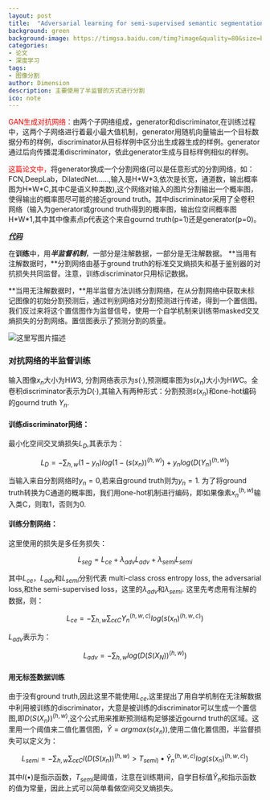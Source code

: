 ```yaml
---
layout: post
title:  "Adversarial learning for semi-supervised semantic segmentation"
background: green
background-image: https://timgsa.baidu.com/timg?image&quality=80&size=b9999_10000&sec=1535556737605&di=92ca9e203bfa90ea61ebdaee1d33bcbd&imgtype=0&src=http%3A%2F%2Fbcs.91.com%2Frbpiczy%2Fsoft%2F2013%2F7%2F4%2F64d3f5cc874641c4b81871cc828ce259%2Fthumb_0025b65b68fc4479b8686c30429e9cfb_320x480.jpg
categories: 
- 论文
- 深度学习
tags: 
- 图像分割
author: Dimension
description: 主要使用了半监督的方式进行分割
ico: note
---
```


<font color="red">GAN生成对抗网络：</font>由两个子网络组成，generator和discriminator,在训练过程中，这两个子网络进行着最小最大值机制，generator用随机向量输出一个目标数据分布的样例，discriminator从目标样例中区分出生成器生成的样例。generator通过后向传播混淆discriminator，依此generator生成与目标样例相似的样例。

<font color="red">这篇论文中，</font>将generator换成一个分割网络(可以是任意形式的分割网络，如：FCN,DeepLab，DilatedNet……,输入是H\*W\*3,依次是长宽，通道数，输出概率图为H\*W\*C,其中C是语义种类数),这个网络对输入的图片分割输出一个概率图，使得输出的概率图尽可能的接近ground truth。其中discriminator采用了全卷积网络（输入为generator或ground truth得到的概率图，输出位空间概率图H\*W\*1,其中其中像素点p代表这个来自gournd truth(p=1)还是generator(p=0)。

[***代码***](https://github.com/hfslyc/AdvSemiSeg)

在**训练**中，用***半监督机制***，一部分是注解数据，一部分是无注解数据。
 **当用有注解数据时，**分割网络由基于ground truth的标准交叉熵损失和基于鉴别器的对抗损失共同监督。注意，训练discriminator只用标记数据。

**当用无注解数据时，**用半监督方法训练分割网络，在从分割网络中获取未标记图像的初始分割预测后，通过判别网络对分割预测进行传递，得到一个置信图。我们反过来将这个置信图作为监督信号，使用一个自学机制来训练带masked交叉熵损失的分割网络。置信图表示了预测分割的质量。

![这里写图片描述]({{site.baseurl}}/assets/images/2018-8-27/1.png)

### 对抗网络的半监督训练

输入图像$x_n$大小为H*W*3, 分割网络表示为$s(·)$,预测概率图为$s(x_n)$大小为H*W*C。全卷积discriminator表示为$D(·)$,其输入有两种形式：分割预测$s(x_n)$和one-hot编码的gournd truth  $Y_n$.
#### 训练discriminator网络：
  最小化空间交叉熵损失$L_D$,其表示为：

  $$L_D=-\sum_{h,w} (1-y_n)log(1-(s(x_n))^{(h,w)})+y_nlog(D(Y_n)^{(h,w)})$$

  当输入来自分割网络时$y_n=0$,若来自ground truth则为$y_n=1$.
  为了将ground truth转换为C通道的概率图，我们用one-hot机制进行编码，即如果像素$x_n^{(h,w)}$输入类C，则取1，否则为0.
#### 训练分割网络：
  这里使用的损失是多任务损失：

  $$L_{seg}=L_{ce}+λ_{adv}L_{adv}+λ_{semi}L_{semi}$$

  其中$L_{ce}$，$L_{adv}$和$L_{semi}$分别代表 multi-class cross entropy loss, the adversarial loss,和the semi-supervised loss，这里的$λ_{adv}$和$λ_{semi}$.
  这里先考虑用有注解的数据，则：

  $$L_{ce}=-\sum_{h,w}\sum_{c\epsilon{C}}Y_n^{(h,w,c)}log(s(x_n)^{(h,w,c)})$$

  $L_{adv}$表示为：

  $$L_{adv}=-\sum_{h,w}log(D(S(X_N))^{(h,w)})$$
  
#### 用无标签数据训练 
 由于没有ground truth,因此这里不能使用$L_{ce}$,这里提出了用自学机制在无注解数据中利用被训练的discriminator，大意是被训练的discriminator可以生成一个置信图,即$D(S(X_n))^{(h,w)}$,这个公式用来推断预测结构足够接近gournd truth的区域。这里用一个阈值来二值化置信图，$\hat{Y}=argmax(s(x_n))$,使用二值化置信图，半监督损失可以定义为：

 $$L_{semi}=-\sum_{h,w}\sum_{c\epsilon{C}}I(D(S(x_n))^{(h,w)}>T_{semi)}\bullet\hat{Y}_n^{(h,w,c)}log(s(x_n)^{(h,w,c)})$$
 
 其中$I(\bullet)$是指示函数，$T_{semi}$是阈值，注意在训练期间，自学目标值$\hat{Y}_n$和指示函数的值为常量，因此上式可以简单看做空间交叉熵损失。
